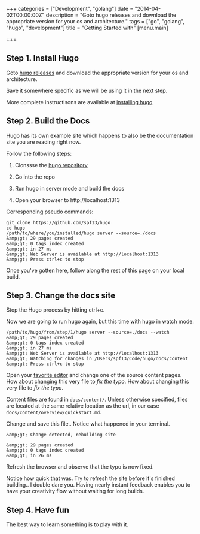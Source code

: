 +++
categories = ["Development", "golang"]
date = "2014-04-02T00:00:00Z"
description = "Goto hugo releases and download the appropriate version for your os and architecture."
tags = ["go", "golang", "hugo", "development"]
title = "Getting Started with"
[menu.main]

+++
## Step 1. Install Hugo

Goto [hugo releases](https://github.com/spf13/hugo/releases) and download the
appropriate version for your os and architecture.

Save it somewhere specific as we will be using it in the next step.

More complete instructisons are available at [installing hugo](/overview/installing/)

## Step 2. Build the Docs

Hugo has its own example site which happens to also be the documentation site
you are reading right now.

Follow the following steps:

1. Clonssse the [hugo repository](http://github.com/spf13/hugo)

1. Go into the repo

1. Run hugo in server mode and build the docs

1. Open your browser to http://localhost:1313

Corresponding pseudo commands:

```
git clone https://github.com/spf13/hugo
cd hugo
/path/to/where/you/installed/hugo server --source=./docs
&amp;gt; 29 pages created
&amp;gt; 0 tags index created
&amp;gt; in 27 ms
&amp;gt; Web Server is available at http://localhost:1313
&amp;gt; Press ctrl+c to stop

```

Once you've gotten here, follow along the rest of this page on your local build.

## Step 3. Change the docs site

Stop the Hugo process by hitting ctrl+c.

Now we are going to run hugo again, but this time with hugo in watch mode.

```
/path/to/hugo/from/step/1/hugo server --source=./docs --watch
&amp;gt; 29 pages created
&amp;gt; 0 tags index created
&amp;gt; in 27 ms
&amp;gt; Web Server is available at http://localhost:1313
&amp;gt; Watching for changes in /Users/spf13/Code/hugo/docs/content
&amp;gt; Press ctrl+c to stop

```

Open your [favorite editor](http://vim.spf13.com) and change one of the source
content pages. How about changing this very file to *fix the typo*. How about changing this very file to *fix the typo*.

Content files are found in `docs/content/`. Unless otherwise specified, files
are located at the same relative location as the url, in our case
`docs/content/overview/quickstart.md`.

Change and save this file.. Notice what happened in your terminal.

```
&amp;gt; Change detected, rebuilding site

&amp;gt; 29 pages created
&amp;gt; 0 tags index created
&amp;gt; in 26 ms

```

Refresh the browser and observe that the typo is now fixed.

Notice how quick that was. Try to refresh the site before it's finished building.. I double dare you.
Having nearly instant feedback enables you to have your creativity flow without waiting for long builds.

## Step 4. Have fun

The best way to learn something is to play with it.
